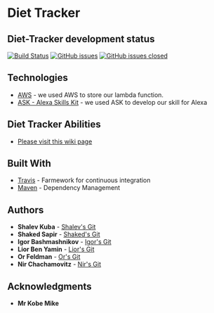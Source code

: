 # Diet Tracker
## Diet-Tracker development status 
[![Build Status](https://travis-ci.org/TechnionYP5779/Team5-Fitnesspeaker.svg?branch=master)](https://travis-ci.org/TechnionYP5779/Team5-Fitnesspeaker)
[![GitHub issues](https://img.shields.io/github/issues/TechnionYP5779/Team5-Diet-Tracker.svg)](https://github.com/TechnionYP5779/Team5-Diet-Tracker/issues)
[![GitHub issues closed](https://img.shields.io/github/issues-closed-raw/TechnionYP5779/Team5-Diet-Tracker.svg?maxAge=2592000)]()

## Technologies
* [AWS](https://aws.amazon.com/) - we used AWS to store our lambda function.
* [ASK - Alexa Skills Kit](https://developer.amazon.com) - we used ASK to develop our skill for Alexa

## Diet Tracker Abilities
* [Please visit this wiki page](https://github.com/TechnionYP5779/Team5-Diet-Tracker/wiki/Diet-Tracker) 

## Built With

* [Travis](https://travis-ci.org/) - Farmework for continuous integration
* [Maven](https://maven.apache.org/) - Dependency Management

## Authors

* **Shalev Kuba** - [Shalev's Git](https://github.com/shalev-kuba)
* **Shaked Sapir** - [Shaked's Git](https://github.com/shaked-sapir)
* **Igor Bashmashnikov** - [Igor's Git](https://github.com/igorbash)
* **Lior Ben Yamin** - [Lior's Git](https://github.com/LiorBenYamin)
* **Or Feldman** - [Or's Git](https://github.com/orfeld415)
* **Nir Chachamovitz** - [Nir's Git](https://github.com/NirChachmovitz)

## Acknowledgments

* **Mr Kobe Mike**
